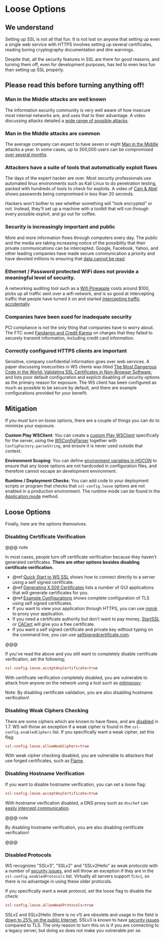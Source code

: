 <a id="loosessl"></a>
# Loose Options

## We understand

Setting up SSL is not all that fun. It is not lost on anyone that
setting up even a single web service with HTTPS involves setting up
several certificates, reading boring cryptography documentation and dire
warnings.

Despite that, all the security features in SSL are there for good
reasons, and turning them off, even for development purposes, has led to
even less fun than setting up SSL properly.

## Please read this before turning anything off!

### Man in the Middle attacks are well known

The information security community is very well aware of how insecure
most internal networks are, and uses that to their advantage. A video
discussing attacks detailed a [wide range of possible
attacks](http://2012.video.sector.ca/page/6).

### Man in the Middle attacks are common

The average company can expect to have seven or eight [Man in the
Middle](https://sites.google.com/site/cse825maninthemiddle/) attacks
a year. In some cases, up to 300,000 users can be compromised [over
several
months](https://security.stackexchange.com/questions/12041/are-man-in-the-middle-attacks-extremely-rare).

### Attackers have a suite of tools that automatically exploit flaws

The days of the expert hacker are over. Most security professionals use
automated linux environments such as Kali Linux to do penetration
testing, packed with hundreds of tools to check for exploits. A video of
[Cain & Abel](https://www.youtube.com/watch?v=pfHsRscy540) shows
passwords being compromised in less than 20 seconds.

Hackers won't bother to see whether something will "look encrypted" or
not. Instead, they'll set up a machine with a toolkit that will run
through every possible exploit, and go out for coffee.

### Security is increasingly important and public

More and more information flows through computers every day. The public
and the media are taking increasing notice of the possibility that their
private communications can be intercepted. Google, Facebook, Yahoo, and
other leading companies have made secure communication a priority and
have devoted millions to ensuring that [data cannot be
read](https://www.eff.org/deeplinks/2013/11/encrypt-web-report-whos-doing-what).

### Ethernet / Password protected WiFi does not provide a meaningful level of security.

A networking auditing tool such as a [Wifi
Pineapple](https://wifipineapple.com/) costs around $100, picks up
all traffic sent over a wifi network, and is so good at intercepting
traffic that people have turned it on and started [intercepting traffic
accidentally](http://www.troyhunt.com/2013/04/the-beginners-guide-to-breaking-website.html).

### Companies have been sued for inadequate security

PCI compliance is not the only thing that companies have to worry about.
The FTC sued [Fandango and Credit
Karma](https://www.ftc.gov/news-events/press-releases/2014/03/fandango-credit-karma-settle-ftc-charges-they-deceived-consumers)
on charges that they failed to securely transmit information, including
credit card information.

### Correctly configured HTTPS clients are important

Sensitive, company confidential information goes over web services. A
paper discussing insecurities in WS clients was titled [The Most
Dangerous Code in the World: Validating SSL Certificates in Non-Browser
Software](https://www.cs.utexas.edu/~shmat/shmat_ccs12.pdf), and
lists poor default configuration and explicit disabling of security
options as the primary reason for exposure. The WS client has been
configured as much as possible to be secure by default, and there are
example configurations provided for your benefit.

## Mitigation

If you must turn on loose options, there are a couple of things you can
do to minimize your exposure.

**Custom Play WSClient**: You can create a [custom Play WSClient](https://www.playframework.com/documentation/2.4.x/ScalaWS)
specifically for the server, using the
[WSConfigParser](api/scala/play/api/libs/ws/WSConfigParser.html)
together with `ConfigFactory.parseString`, and ensure it is never used
outside that context.

**Environment Scoping**: You can define [environment variables in
HOCON](https://github.com/typesafehub/config/blob/master/HOCON.md#substitution-fallback-to-environment-variables)
to ensure that any loose options are not hardcoded in configuration
files, and therefore cannot escape an development environment.

**Runtime / Deployment Checks**: You can add code to your deployment
scripts or program that checks that `ssl-config.loose` options are
not enabled in a production environment. The runtime mode can be found
in the [Application.mode](api/scala/play/api/Application.html)
method.

## Loose Options

Finally, here are the options themselves.

### Disabling Certificate Verification

@@@ note

In most cases, people turn off certificate verification
because they haven't generated certificates. **There are other
options besides disabling certificate verification.**

 * @ref:[Quick Start to WS SSL](WSQuickStart.md#wsquickstart) shows how to connect
directly to a server using a self signed certificate.
 * @ref:[Generating X.509 Certificates](CertificateGeneration.md#certificategeneration) lists a
number of GUI applications that will generate certificates for
you.
 * @ref:[Example Configurations](ExampleSSLConfig.md#examplesslconfig) shows complete
configuration of TLS using self signed certificates.
 * If you want to view your application through HTTPS, you can use
[ngrok](https://ngrok.com/) to proxy your application.
 * If you need a certificate authority but don't want to pay money,
[StartSSL](https://www.startssl.com/?app=1) or
[CACert](http://www.cacert.org/) will give you a free
certificate.
 * If you want a self signed certificate and private key without
typing on the command line, you can use
[selfsignedcertificate.com](http://www.selfsignedcertificate.com/).

@@@

If you've read the above and you still want to completely disable
certificate verification, set the following;

```conf
ssl-config.loose.acceptAnyCertificate=true
```

With certificate verification completely disabled, you are vulnerable to
attack from anyone on the network using a tool such as
[mitmproxy](https://mitmproxy.org/).

>
Note: By disabling certificate validation, you are also disabling
hostname verification!

### Disabling Weak Ciphers Checking

There are some ciphers which are known to have flaws, and are
[disabled](http://sim.ivi.co/2011/08/jsse-oracle-provider-default-disabled.html)
in 1.7. WS will throw an exception if a weak cipher is found in the
`ssl-config.enabledCiphers` list. If you specifically want a weak cipher,
set this flag:

```conf
ssl-config.loose.allowWeakCiphers=true
```

With weak cipher checking disabled, you are vulnerable to attackers that
use forged certificates, such as
[Flame](http://arstechnica.com/security/2012/06/flame-crypto-breakthrough/).

### Disabling Hostname Verification

If you want to disable hostname verification, you can set a loose flag:

```conf
ssl-config.loose.acceptAnyCertificate=true
```

With hostname verification disabled, a DNS proxy such as `dnschef` can
[easily intercept
communication](https://tersesystems.com/2014/03/31/testing-hostname-verification/).

@@@ note

By disabling hostname verification, you are also disabling
certificate verification!

@@@

### Disabled Protocols

WS recognizes "SSLv3", "SSLv2" and "SSLv2Hello" as weak protocols with a
number of [security issues](https://www.schneier.com/paper-ssl.pdf),
and will throw an exception if they are in the
`ssl-config.enabledProtocols` list. Virtually all servers support
`TLSv1`, so there is no advantage in using these older protocols.

If you specifically want a weak protocol, set the loose flag to disable
the check:

```conf
ssl-config.loose.allowWeakProtocols=true
```

SSLv2 and SSLv2Hello (there is no v1) are obsolete and usage in the
field is [down to 25% on the public
Internet](https://www.trustworthyinternet.org/ssl-pulse/). SSLv3 is
known to have [security
issues](http://www.yaksman.org/~lweith/ssl.pdf) compared to TLS. The
only reason to turn this on is if you are connecting to a legacy server,
but doing so does not make you vulnerable per se.